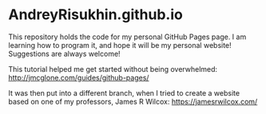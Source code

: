 # AndreyRisukhin.github.io
This repository holds the code for my personal GitHub Pages page. I am learning how to program it, and hope it will be my personal website! 
Suggestions are always welcome!

This tutorial helped me get started without being overwhelmed: http://jmcglone.com/guides/github-pages/

It was then put into a different branch, when I tried to create a website based on one of my professors, James R Wilcox: https://jamesrwilcox.com/ 
